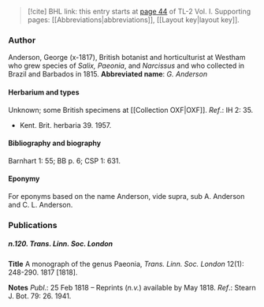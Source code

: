 > [!cite] BHL link: this entry starts at [page 44](https://www.biodiversitylibrary.org/page/33120175) of TL-2 Vol. I.
> Supporting pages: [[Abbreviations|abbreviations]], [[Layout key|layout key]].

### Author

Anderson, George (x-1817), British botanist and horticulturist at Westham who grew species of *Salix, Paeonia*, and *Narcissus* and who collected in Brazil and Barbados in 1815. 
**Abbreviated name**: *G. Anderson*

#### Herbarium and types

Unknown; some British specimens at [[Collection OXF|OXF]].
*Ref*.: IH 2: 35.
- Kent. Brit. herbaria 39. 1957.

#### Bibliography and biography

Barnhart 1: 55; BB p. 6; CSP 1: 631.

#### Eponymy

For eponyms based on the name Anderson, vide supra, sub A. Anderson and C. L. Anderson.

### Publications

##### n.120. Trans. Linn. Soc. London

**Title**
A monograph of the genus Paeonia, *Trans. Linn. Soc. London* 12(1): 248-290. 1817 \[1818\].

**Notes**
*Publ*.: 25 Feb 1818 – Reprints (*n.v.*) available by May 1818.
*Ref*.: Stearn J. Bot. 79: 26. 1941.

